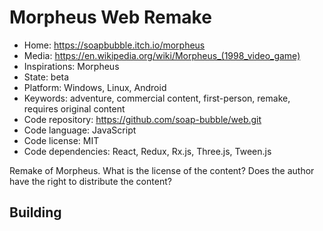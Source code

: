 # Morpheus Web Remake

- Home: https://soapbubble.itch.io/morpheus
- Media: <https://en.wikipedia.org/wiki/Morpheus_(1998_video_game)>
- Inspirations: Morpheus
- State: beta
- Platform: Windows, Linux, Android
- Keywords: adventure, commercial content, first-person, remake, requires original content
- Code repository: https://github.com/soap-bubble/web.git
- Code language: JavaScript
- Code license: MIT
- Code dependencies: React, Redux, Rx.js, Three.js, Tween.js

Remake of Morpheus.
What is the license of the content? Does the author have the right to distribute the content?

## Building
